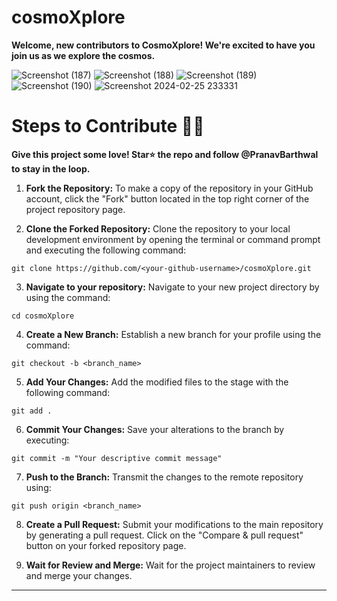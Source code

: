 # cosmoXplore

**Welcome, new contributors to CosmoXplore! We're excited to have you join us as we explore the cosmos.**


![Screenshot (187)](https://github.com/PranavBarthwal/cosmoXplore/assets/110532770/d8fd242f-b716-4637-96d8-3a23bbd98c38)
![Screenshot (188)](https://github.com/PranavBarthwal/cosmoXplore/assets/110532770/e4ee747b-bd2f-4bdd-9e61-f82d4a8e8494)
![Screenshot (189)](https://github.com/PranavBarthwal/cosmoXplore/assets/110532770/8544a975-e787-4d23-a88b-048764d65b40)
![Screenshot (190)](https://github.com/PranavBarthwal/cosmoXplore/assets/110532770/fd74a0fc-adec-4049-91fa-b71c1a50f832)
![Screenshot 2024-02-25 233331](https://github.com/PranavBarthwal/cosmoXplore/assets/110532770/cadee836-6466-42b2-88ca-43e8fd026b41)


# Steps to Contribute 👨‍💻

**Give this project some love! Star⭐ the repo and follow @PranavBarthwal to stay in the loop.**

1. **Fork the Repository:** To make a copy of the repository in your GitHub account, click the "Fork" button located in the top right corner of the project repository page.

2. **Clone the Forked Repository:** Clone the repository to your local development environment by opening the terminal or command prompt and executing the following command:

```
git clone https://github.com/<your-github-username>/cosmoXplore.git
```

3. **Navigate to your repository:** Navigate to your new project directory by using the command:

```
cd cosmoXplore
```

4. **Create a New Branch:** Establish a new branch for your profile using the command:

```
git checkout -b <branch_name>
```

5. **Add Your Changes:** Add the modified files to the stage with the following command:

```
git add .
```

6. **Commit Your Changes:** Save your alterations to the branch by executing:

```
git commit -m "Your descriptive commit message"
```

7. **Push to the Branch:** Transmit the changes to the remote repository using:

```
git push origin <branch_name>
```

8. **Create a Pull Request:** Submit your modifications to the main repository by generating a pull request. Click on the "Compare & pull request" button on your forked repository page.

9. **Wait for Review and Merge:** Wait for the project maintainers to review and merge your changes.

---
